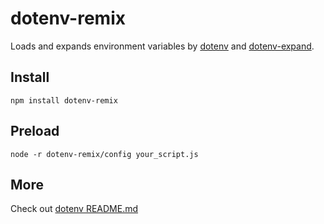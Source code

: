 # dotenv-remix

Loads and expands environment variables by [dotenv] and [dotenv-expand].

## Install

```shell
npm install dotenv-remix
```

## Preload

```shell
node -r dotenv-remix/config your_script.js
```

## More

Check out [dotenv README.md]

[dotenv]: https://github.com/motdotla/dotenv
[dotenv README.md]: https://github.com/motdotla/dotenv#readme
[dotenv-expand]: https://github.com/motdotla/dotenv-expand
